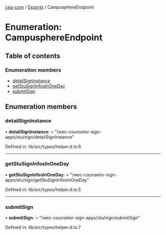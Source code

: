 [cea-core](../README.md) / [Exports](../modules.md) / CampusphereEndpoint

# Enumeration: CampusphereEndpoint

## Table of contents

### Enumeration members

- [detailSignInstance](campusphereendpoint.md#detailsigninstance)
- [getStuSignInfosInOneDay](campusphereendpoint.md#getstusigninfosinoneday)
- [submitSign](campusphereendpoint.md#submitsign)

## Enumeration members

### detailSignInstance

• **detailSignInstance**: = "/wec-counselor-sign-apps/stu/sign/detailSignInstance"

Defined in: lib/src/types/helper.d.ts:6

___

### getStuSignInfosInOneDay

• **getStuSignInfosInOneDay**: = "/wec-counselor-sign-apps/stu/sign/getStuSignInfosInOneDay"

Defined in: lib/src/types/helper.d.ts:5

___

### submitSign

• **submitSign**: = "/wec-counselor-sign-apps/stu/sign/submitSign"

Defined in: lib/src/types/helper.d.ts:7

